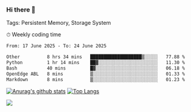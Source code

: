 ### Hi there 👋

Tags: Persistent Memory, Storage System

<!--

[![Anurag's github stats](https://github-readme-stats.vercel.app/api?username=wwyf)](https://github.com/anuraghazra/github-readme-stats)

[![Anurag's github stats](https://github-readme-stats.vercel.app/api?username=wwyf&count_private=true)](https://github.com/anuraghazra/github-readme-stats)


[![Top Langs](https://github-readme-stats.vercel.app/api/top-langs/?username=wwyf&count_private=true&&hide=jupyter%20notebook,html)](https://github.com/anuraghazra/github-readme-stats)



-->


⏱ Weekly coding time

<!--START_SECTION:waka-->

```txt
From: 17 June 2025 - To: 24 June 2025

Other          8 hrs 34 mins   ███████████████████▒░░░░░   77.88 %
Python         1 hr 14 mins    ██▓░░░░░░░░░░░░░░░░░░░░░░   11.30 %
Bash           40 mins         █▓░░░░░░░░░░░░░░░░░░░░░░░   06.18 %
OpenEdge ABL   8 mins          ▒░░░░░░░░░░░░░░░░░░░░░░░░   01.33 %
Markdown       8 mins          ▒░░░░░░░░░░░░░░░░░░░░░░░░   01.23 %
```

<!--END_SECTION:waka-->



[![Anurag's github stats](https://github-readme-stats.vercel.app/api?username=wwyf&count_private=true&show_icons=true&hide_border=true)](https://github.com/anuraghazra/github-readme-stats) [![Top Langs](https://github-readme-stats.vercel.app/api/top-langs/?username=wwyf&count_private=true&hide=jupyter%20notebook,html,OpenEdge%20ABL&langs_count=10&layout=compact&hide_border=true)](https://github.com/anuraghazra/github-readme-stats)

<!--

[![willianrod's wakatime stats](https://github-readme-stats.vercel.app/api/wakatime?username=wwyf)](https://github.com/anuraghazra/github-readme-stats)


-->

![](https://hit.yhype.me/github/profile?user_id=23121291)
